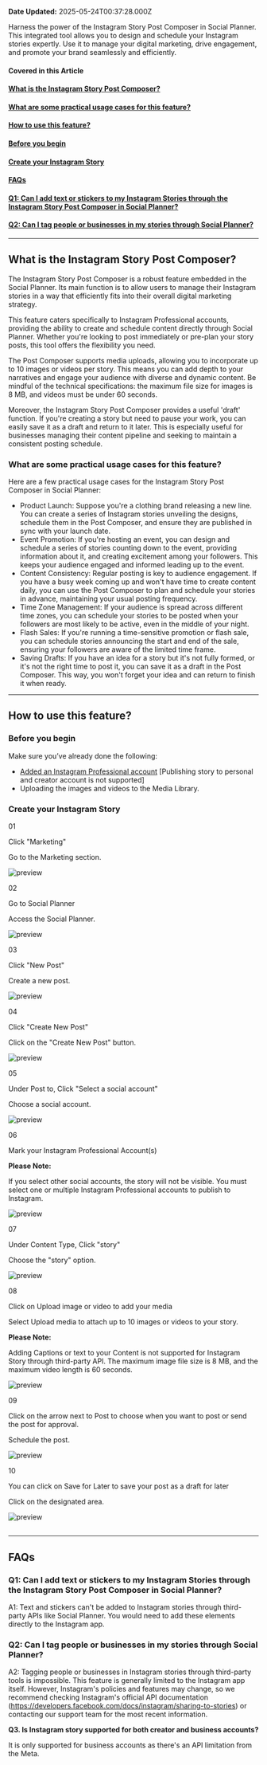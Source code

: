 **Date Updated:** 2025-05-24T00:37:28.000Z
  
  
Harness the power of the Instagram Story Post Composer in Social Planner. This integrated tool allows you to design and schedule your Instagram stories expertly. Use it to manage your digital marketing, drive engagement, and promote your brand seamlessly and efficiently.

  
#### **Covered in this Article**

#### [**What is the Instagram Story Post Composer?**](https://help.gohighlevel.com/a/solutions/articles/48001240398/edit?portalId=48000045315#What-is-the-Instagram-Story-Post-Composer?)

#### [What are some practical usage cases for this feature?](https://help.gohighlevel.com/a/solutions/articles/48001240398/edit?portalId=48000045315#What-are-some-practical-usage-cases-for-this-feature?)

####   
[**How to use this feature?**](https://help.gohighlevel.com/a/solutions/articles/48001240398/edit?portalId=48000045315#How-to-use-this-feature?)

#### [Before you begin](https://help.gohighlevel.com/a/solutions/articles/48001240398/edit?portalId=48000045315#Before-you-begin)

#### [Create your Instagram Story](https://help.gohighlevel.com/a/solutions/articles/48001240398/edit?portalId=48000045315#Create-your-Instagram-Story)

####   
[**FAQs**](https://help.gohighlevel.com/a/solutions/articles/48001240398/edit?portalId=48000045315#FAQs)

#### [Q1: Can I add text or stickers to my Instagram Stories through the Instagram Story Post Composer in Social Planner?](https://help.gohighlevel.com/a/solutions/articles/48001240398/edit?portalId=48000045315#Q1%3A-Can-I-add-text-or-stickers-to-my-Instagram-Stories-through-the-Instagram-Story-Post-Composer-in-Social-Planner?)

#### [Q2: Can I tag people or businesses in my stories through Social Planner?](https://help.gohighlevel.com/a/solutions/articles/48001240398/edit?portalId=48000045315#Q2%3A-%C2%A0Can-I-tag-people-or-businesses-in-my-stories-through-Social-Planner?)

  
---

## **What is the Instagram Story Post Composer?**

The Instagram Story Post Composer is a robust feature embedded in the Social Planner. Its main function is to allow users to manage their Instagram stories in a way that efficiently fits into their overall digital marketing strategy.

  
This feature caters specifically to Instagram Professional accounts, providing the ability to create and schedule content directly through Social Planner. Whether you're looking to post immediately or pre-plan your story posts, this tool offers the flexibility you need.

  
The Post Composer supports media uploads, allowing you to incorporate up to 10 images or videos per story. This means you can add depth to your narratives and engage your audience with diverse and dynamic content. Be mindful of the technical specifications: the maximum file size for images is 8 MB, and videos must be under 60 seconds.

  
Moreover, the Instagram Story Post Composer provides a useful 'draft' function. If you're creating a story but need to pause your work, you can easily save it as a draft and return to it later. This is especially useful for businesses managing their content pipeline and seeking to maintain a consistent posting schedule.

  
### **What are some practical usage cases for this feature?**

Here are a few practical usage cases for the Instagram Story Post Composer in Social Planner:

  
* Product Launch: Suppose you're a clothing brand releasing a new line. You can create a series of Instagram stories unveiling the designs, schedule them in the Post Composer, and ensure they are published in sync with your launch date.
* Event Promotion: If you're hosting an event, you can design and schedule a series of stories counting down to the event, providing information about it, and creating excitement among your followers. This keeps your audience engaged and informed leading up to the event.
* Content Consistency: Regular posting is key to audience engagement. If you have a busy week coming up and won't have time to create content daily, you can use the Post Composer to plan and schedule your stories in advance, maintaining your usual posting frequency.
* Time Zone Management: If your audience is spread across different time zones, you can schedule your stories to be posted when your followers are most likely to be active, even in the middle of your night.
* Flash Sales: If you're running a time-sensitive promotion or flash sale, you can schedule stories announcing the start and end of the sale, ensuring your followers are aware of the limited time frame.
* Saving Drafts: If you have an idea for a story but it's not fully formed, or it's not the right time to post it, you can save it as a draft in the Post Composer. This way, you won't forget your idea and can return to finish it when ready.

  
---

## **How to use this feature?**

### **Before you begin**

Make sure you’ve already done the following:

* [Added an Instagram Professional account](https://help.gohighlevel.com/support/solutions/articles/48001213003-how-to-connect-your-instagram-business-account-with-your-facebook-account-) \[Publishing story to personal and creator account is not supported\]
* Uploading the images and videos to the Media Library.

### **Create your Instagram Story**

01

Click "Marketing"

Go to the Marketing section.

![preview](https://s3.amazonaws.com/cdn.freshdesk.com/data/helpdesk/attachments/production/48299167471/original/7Hy5O6vX_IOSAfFXH0Dia8RmMEo8Dx4Nqw.png?1684951379)

02

Go to Social Planner

Access the Social Planner.

![preview](https://s3.amazonaws.com/cdn.freshdesk.com/data/helpdesk/attachments/production/48299167607/original/sbc5AEgCbasqTmucRlDGT-jWHBParXYH2Q.png?1684951438)

03

Click "New Post"

Create a new post.

![preview](https://s3.amazonaws.com/cdn.freshdesk.com/data/helpdesk/attachments/production/48299168707/original/M00l8OgE2RoGL9LXgwIVb97BZoDWPLQMbQ.png?1684951870)

04

Click "Create New Post"

Click on the "Create New Post" button.

![preview](https://s3.amazonaws.com/cdn.freshdesk.com/data/helpdesk/attachments/production/48299168804/original/ZcuARhbC8jyFgqT71zbrsKWqIOgGuWyhzA.png?1684951898)

05

Under Post to, Click "Select a social account"

Choose a social account.

![preview](https://s3.amazonaws.com/cdn.freshdesk.com/data/helpdesk/attachments/production/48299170210/original/TsA-2iJsjv1g5ugX9jSwbuEbHHLTwLpQWA.png?1684952446)

06

Mark your Instagram Professional Account(s)

**Please Note:**

If you select other social accounts, the story will not be visible. You must select one or multiple Instagram Professional accounts to publish to Instagram.

![preview](https://s3.amazonaws.com/cdn.freshdesk.com/data/helpdesk/attachments/production/48299170414/original/Is5mbO5ckM4VlBRp7stzd7ziPYxKo0Wd4w.png?1684952529)

07

Under Content Type, Click "story"

Choose the "story" option.

![preview](https://s3.amazonaws.com/cdn.freshdesk.com/data/helpdesk/attachments/production/48299170506/original/_aZzMchWH1pAJMusFM04fW4VcUKHbtWNAg.png?1684952564)

08

Click on Upload image or video to add your media

Select Upload media to attach up to 10 images or videos to your story. 

**Please Note:**

Adding Captions or text to your Content is not supported for Instagram Story through third-party API. The maximum image file size is 8 MB, and the maximum video length is 60 seconds.

![preview](https://s3.amazonaws.com/cdn.freshdesk.com/data/helpdesk/attachments/production/48299170623/original/2Am7hf6nq_4JupN5O2C1TlJjaehbv83rSQ.png?1684952595)

09

Click on the arrow next to Post to choose when you want to post or send the post for approval.

Schedule the post.

![preview](https://s3.amazonaws.com/cdn.freshdesk.com/data/helpdesk/attachments/production/48299170666/original/eq0G_nzLrqYX_nEd5NBZyzXOlyUfnpfxCw.png?1684952622)

10

You can click on Save for Later to save your post as a draft for later

Click on the designated area.

![preview](https://s3.amazonaws.com/cdn.freshdesk.com/data/helpdesk/attachments/production/48299170788/original/1b9MZIbPvTGSib1Ie7bbWxk91Jz4oRrE2w.png?1684952658)

##   

---

## **FAQs**

### **Q1: Can I add text or stickers to my Instagram Stories through the Instagram Story Post Composer in Social Planner?**

A1: Text and stickers can't be added to Instagram stories through third-party APIs like Social Planner. You would need to add these elements directly to the Instagram app. 

  
### **Q2: Can I tag people or businesses in my stories through Social Planner?**

A2: Tagging people or businesses in Instagram stories through third-party tools is impossible. This feature is generally limited to the Instagram app itself. However, Instagram's policies and features may change, so we recommend checking Instagram's official API documentation (<https://developers.facebook.com/docs/instagram/sharing-to-stories>) or contacting our support team for the most recent information.

**Q3\. Is Instagram story supported for both creator and business accounts?**

It is only supported for business accounts as there's an API limitation from the Meta.